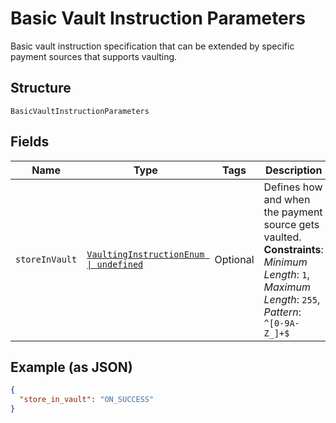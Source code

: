 
# Basic Vault Instruction Parameters

Basic vault instruction specification that can be extended by specific payment sources that supports vaulting.

## Structure

`BasicVaultInstructionParameters`

## Fields

| Name | Type | Tags | Description |
|  --- | --- | --- | --- |
| `storeInVault` | [`VaultingInstructionEnum \| undefined`](../../doc/models/vaulting-instruction-enum.md) | Optional | Defines how and when the payment source gets vaulted.<br>**Constraints**: *Minimum Length*: `1`, *Maximum Length*: `255`, *Pattern*: `^[0-9A-Z_]+$` |

## Example (as JSON)

```json
{
  "store_in_vault": "ON_SUCCESS"
}
```

